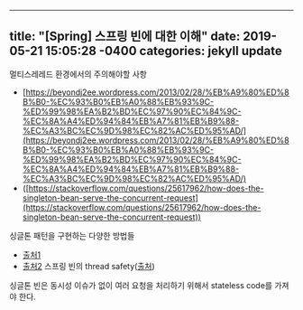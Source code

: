 
---
title: "[Spring] 스프링 빈에 대한 이해"
date: 2019-05-21 15:05:28 -0400
categories: jekyll update
---
멀티스레레드 환경에서의 주의해야할 사항
* [https://beyondj2ee.wordpress.com/2013/02/28/%EB%A9%80%ED%8B%B0-%EC%93%B0%EB%A0%88%EB%93%9C-%ED%99%98%EA%B2%BD%EC%97%90%EC%84%9C-%EC%8A%A4%ED%94%84%EB%A7%81%EB%B9%88-%EC%A3%BC%EC%9D%98%EC%82%AC%ED%95%AD/](https://beyondj2ee.wordpress.com/2013/02/28/%EB%A9%80%ED%8B%B0-%EC%93%B0%EB%A0%88%EB%93%9C-%ED%99%98%EA%B2%BD%EC%97%90%EC%84%9C-%EC%8A%A4%ED%94%84%EB%A7%81%EB%B9%88-%EC%A3%BC%EC%9D%98%EC%82%AC%ED%95%AD/)
* ([https://stackoverflow.com/questions/25617962/how-does-the-singleton-bean-serve-the-concurrent-request](https://stackoverflow.com/questions/25617962/how-does-the-singleton-bean-serve-the-concurrent-request))

싱글톤 패턴을 구현하는 다양한 방법들
* [출처1](https://limkydev.tistory.com/67)
* [출처2](http://blog.naver.com/PostView.nhn?blogId=satang50&logNo=195684802&categoryNo=0&parentCategoryNo=94&viewDate=&currentPage=1&postListTopCurrentPage=1&from=postView)
스프링 빈의 thread safety([출처](https://alwayspr.tistory.com/11))


싱글톤 빈은 동시성 이슈가 없이 여러 요청을 처리하기 위해서 stateless code를 가져야 한다. 